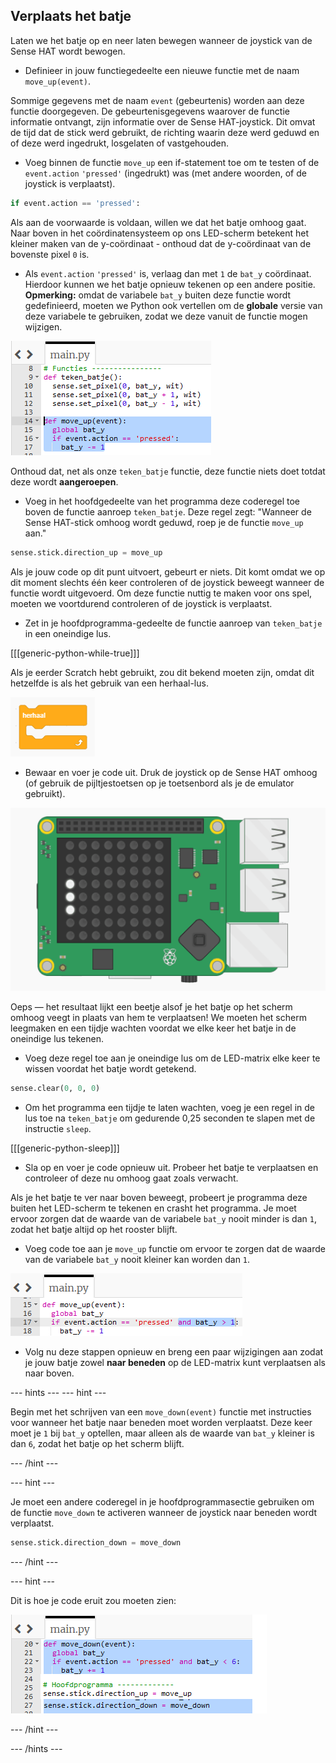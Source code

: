 ## Verplaats het batje

Laten we het batje op en neer laten bewegen wanneer de joystick van de Sense HAT wordt bewogen.

+ Definieer in jouw functiegedeelte een nieuwe functie met de naam `move_up(event)`.

Sommige gegevens met de naam `event` (gebeurtenis) worden aan deze functie doorgegeven. De gebeurtenisgegevens waarover de functie informatie ontvangt, zijn informatie over de Sense HAT-joystick. Dit omvat de tijd dat de stick werd gebruikt, de richting waarin deze werd geduwd en of deze werd ingedrukt, losgelaten of vastgehouden.

+ Voeg binnen de functie `move_up` een if-statement toe om te testen of de `event.action` `'pressed'` (ingedrukt) was (met andere woorden, of de joystick is verplaatst).

```python
if event.action == 'pressed':
```

Als aan de voorwaarde is voldaan, willen we dat het batje omhoog gaat. Naar boven in het coördinatensysteem op ons LED-scherm betekent het kleiner maken van de y-coördinaat - onthoud dat de y-coördinaat van de bovenste pixel `0` is.

+ Als `event.action` `'pressed'` is, verlaag dan met `1` de `bat_y` coördinaat. Hierdoor kunnen we het batje opnieuw tekenen op een andere positie. **Opmerking:** omdat de variabele `bat_y` buiten deze functie wordt gedefinieerd, moeten we Python ook vertellen om de **globale** versie van deze variabele te gebruiken, zodat we deze vanuit de functie mogen wijzigen.

![Bat y gaat omhoog](images/move-bat-up.png)

Onthoud dat, net als onze `teken_batje` functie, deze functie niets doet totdat deze wordt **aangeroepen**.

+ Voeg in het hoofdgedeelte van het programma deze coderegel toe boven de functie aanroep `teken_batje`. Deze regel zegt: "Wanneer de Sense HAT-stick omhoog wordt geduwd, roep je de functie `move_up` aan."

``` python
sense.stick.direction_up = move_up
```

Als je jouw code op dit punt uitvoert, gebeurt er niets. Dit komt omdat we op dit moment slechts één keer controleren of de joystick beweegt wanneer de functie wordt uitgevoerd. Om deze functie nuttig te maken voor ons spel, moeten we voortdurend controleren of de joystick is verplaatst.

+ Zet in je hoofdprogramma-gedeelte de functie aanroep van `teken_batje` in een oneindige lus.

[[[generic-python-while-true]]]

Als je eerder Scratch hebt gebruikt, zou dit bekend moeten zijn, omdat dit hetzelfde is als het gebruik van een herhaal-lus.

![Herhaal-lus in Scratch](images/forever-scratch.png)

+ Bewaar en voer je code uit. Druk de joystick op de Sense HAT omhoog (of gebruik de pijltjestoetsen op je toetsenbord als je de emulator gebruikt).

![Verplaats het batje](images/move-the-bat.gif)

Oeps — het resultaat lijkt een beetje alsof je het batje op het scherm omhoog veegt in plaats van hem te verplaatsen! We moeten het scherm leegmaken en een tijdje wachten voordat we elke keer het batje in de oneindige lus tekenen.


+ Voeg deze regel toe aan je oneindige lus om de LED-matrix elke keer te wissen voordat het batje wordt getekend.

``` python
sense.clear(0, 0, 0)
```

+ Om het programma een tijdje te laten wachten, voeg je een regel in de lus toe na `teken_batje` om gedurende 0,25 seconden te slapen met de instructie `sleep`.

[[[generic-python-sleep]]]

+ Sla op en voer je code opnieuw uit. Probeer het batje te verplaatsen en controleer of deze nu omhoog gaat zoals verwacht.

Als je het batje te ver naar boven beweegt, probeert je programma deze buiten het LED-scherm te tekenen en crasht het programma. Je moet ervoor zorgen dat de waarde van de variabele `bat_y` nooit minder is dan `1`, zodat het batje altijd op het rooster blijft.

+ Voeg code toe aan je `move_up` functie om ervoor te zorgen dat de waarde van de variabele `bat_y` nooit kleiner kan worden dan `1`.

![Controleer batje is niet van het scherm](images/check-not-off-screen.png)

+ Volg nu deze stappen opnieuw en breng een paar wijzigingen aan zodat je jouw batje zowel **naar beneden** op de LED-matrix kunt verplaatsen als naar boven.

--- hints ---
 --- hint ---

Begin met het schrijven van een `move_down(event)` functie met instructies voor wanneer het batje naar beneden moet worden verplaatst. Deze keer moet je `1` bij `bat_y` optellen, maar alleen als de waarde van `bat_y` kleiner is dan `6`, zodat het batje op het scherm blijft.

--- /hint ---

--- hint ---

Je moet een andere coderegel in je hoofdprogrammasectie gebruiken om de functie `move_down` te activeren wanneer de joystick naar beneden wordt verplaatst.

``` python
sense.stick.direction_down = move_down
```

--- /hint ---

--- hint ---

Dit is hoe je code eruit zou moeten zien:

![Het batje naar beneden verplaatsen](images/hint-move-down.png)

--- /hint ---

--- /hints ---
